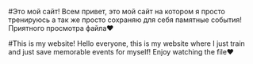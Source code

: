 #Это мой сайт!
Всем привет, это мой сайт на котором я просто тренируюсь а так же просто сохраняю для себя памятные события! Приятного просмотра файла♥

#This is my website!
Hello everyone, this is my website where I just train and just save memorable events for myself! Enjoy watching the file♥
